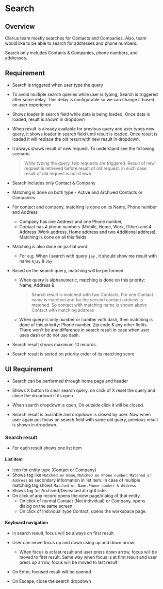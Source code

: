 # Search

## Overview

Clarius team mostly searches for Contacts and Companies.  Also, team would like to be able to search for addresses and phone numbers.  

Search only includes Contacts & Companies, phone numbers, and addresses.

## Requirement

- Search is triggered when user type the query

-  To avoid multiple search queries  while user is typing, Search is triggered after some delay. This delay is configurable so we can change it based on user experience

- Shows loader in search field while data is being loaded. Once data is loaded, result is shown in dropdown

- When result is already available for previous query and user types new query, it shows loader in search field until result is loaded. Once result is loaded it will replace the old result with new result in dropdown.

- It always shows result of new request. To understand see the following scenario

  > While typing the query, two requests are triggered. Result of new request is retrieved before result of old request. in such case result of old request is not shown.

- Search includes only Contact & Company

- Matching is done on both type -  Active and Archived Contacts or Companies 

- For contact and company, matching is done on its Name, Phone number and Address

  - Company has one Address and one Phone number, 
  - Contact has 4 phone numbers (Mobile, Home, Work, Other) and 4 Address (Work address, Home address and two Additional address). Matching is done on all this fields

- Matching is also done on partial word
  - For e.g. When I search with query `jay` , it should show me result with name `Ajay` & `Jay`

- Based on the search query, matching will be performed

  - When query is alphanumeric, matching is done on this priority: Name, Address & 

    > Search result is matched with two Contacts. For one Contact name is matched and for the second contact address is matched. So contact with matching name is shown above Contact with matching address

  - When query is only number or number with dash, then matching is done of this priority: Phone number, Zip code & any other fields. There won't be any difference in search result in case when user uses dash or do not use dash.

- Search result shows maximum 10 records.
- Search result is sorted on priority order of its matching score

## UI Requirement

- Search can be performed through home page and header

- Shows X button to clear search query. on click of X reset the query and close the dropdown if its open.
- When search dropdown is open, On outside click it will be closed.
- Search result is available and dropdown is closed by user. Now when user again put focus on search field with same old query, previous result is shown in dropdown.

### Search result

- For each result shows one list item

#### List item

- Icon for entity type (Contact or Company)
- Shows tag like `Matched on Name`, `Matched on Phone number`, `Matched or Address` as secondary information in list item. In case of multiple matching tag shows `Matched on Name,Phone number & Address`
- Shows tag for Archived/Deceased at right side. 
- On click of any record opens the view page/dialog of that entity. 
  - On click of normal Contact (Not individual) or Company, opens dialog on the same screen. 
  - On click of Individual type Contact, opens the workspace page.

#### Keyboard navigation

- In search result, focus will be always on first result
- User can move focus up and down using up and down arrow. 
  - When focus is at last result and user press down arrow, focus will be moved to first result. Same way when focus is at first result and user press up arrow, focus will be moved to last result.
- On Enter, focused result will be opened

- On Escape, close the search dropdown